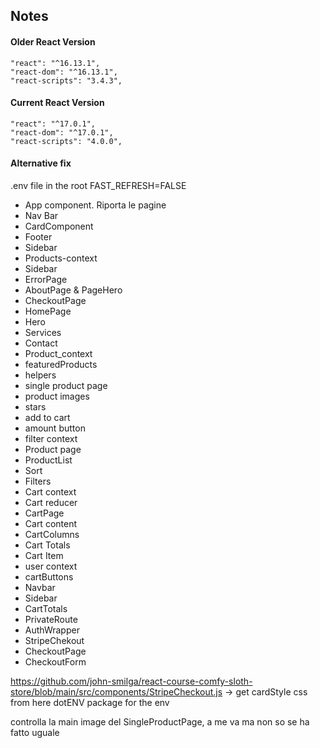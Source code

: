 ## Notes

#### Older React Version

```
"react": "^16.13.1",
"react-dom": "^16.13.1",
"react-scripts": "3.4.3",
```

#### Current React Version

```
"react": "^17.0.1",
"react-dom": "^17.0.1",
"react-scripts": "4.0.0",
```

#### Alternative fix

.env file in the root
FAST_REFRESH=FALSE



- App component. Riporta le pagine 
- Nav Bar 
- CardComponent 
- Footer 
- Sidebar 
- Products-context
- Sidebar
- ErrorPage
- AboutPage & PageHero
- CheckoutPage
- HomePage
- Hero
- Services
- Contact 
- Product_context
- featuredProducts
- helpers 
- single product page
- product images
- stars
- add to cart
- amount button
- filter context
- Product page
- ProductList
- Sort
- Filters
- Cart context
- Cart reducer
- CartPage
- Cart content
- CartColumns
- Cart Totals
- Cart Item
- user context
- cartButtons
- Navbar
- Sidebar
- CartTotals
- PrivateRoute
- AuthWrapper
- StripeChekout
- CheckoutPage
- CheckoutForm


https://github.com/john-smilga/react-course-comfy-sloth-store/blob/main/src/components/StripeCheckout.js -> get cardStyle css from here
dotENV package for the env 




controlla la main image del SingleProductPage, a me va ma non so se ha fatto uguale